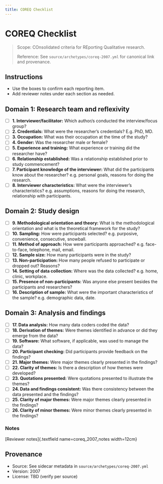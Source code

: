 ```yaml
---
title: COREQ Checklist
---
```


# COREQ Checklist

> Scope: COnsolidated criteria for REporting Qualitative research.
>
> Reference: See `source/archetypes/coreq-2007.yml` for canonical link and provenance.

## Instructions
- Use the boxes to confirm each reporting item.
- Add reviewer notes under each section as needed.

## Domain 1: Research team and reflexivity

- [ ] **1. Interviewer/facilitator:** Which author/s conducted the interview/focus group?
- [ ] **2. Credentials:** What were the researcher’s credentials? E.g. PhD, MD.
- [ ] **3. Occupation:** What was their occupation at the time of the study?
- [ ] **4. Gender:** Was the researcher male or female?
- [ ] **5. Experience and training:** What experience or training did the researcher have?
- [ ] **6. Relationship established:** Was a relationship established prior to study commencement?
- [ ] **7. Participant knowledge of the interviewer:** What did the participants know about the researcher? e.g. personal goals, reasons for doing the research.
- [ ] **8. Interviewer characteristics:** What were the interviewer’s characteristics? e.g. assumptions, reasons for doing the research, relationship with participants.

## Domain 2: Study design

- [ ] **9. Methodological orientation and theory:** What is the methodological orientation and what is the theoretical framework for the study?
- [ ] **10. Sampling:** How were participants selected? e.g. purposive, convenience, consecutive, snowball.
- [ ] **11. Method of approach:** How were participants approached? e.g. face-to-face, telephone, mail, email.
- [ ] **12. Sample size:** How many participants were in the study?
- [ ] **13. Non-participation:** How many people refused to participate or dropped out? Reasons?
- [ ] **14. Setting of data collection:** Where was the data collected? e.g. home, clinic, workplace.
- [ ] **15. Presence of non-participants:** Was anyone else present besides the participants and researchers?
- [ ] **16. Description of sample:** What were the important characteristics of the sample? e.g. demographic data, date.

## Domain 3: Analysis and findings

- [ ] **17. Data analysis:** How many data coders coded the data?
- [ ] **18. Derivation of themes:** Were themes identified in advance or did they emerge from the data?
- [ ] **19. Software:** What software, if applicable, was used to manage the data?
- [ ] **20. Participant checking:** Did participants provide feedback on the findings?
- [ ] **21. Major themes:** Were major themes clearly presented in the findings?
- [ ] **22. Clarity of themes:** Is there a description of how themes were developed?
- [ ] **23. Quotations presented:** Were quotations presented to illustrate the themes?
- [ ] **24. Data and findings consistent:** Was there consistency between the data presented and the findings?
- [ ] **25. Clarity of major themes:** Were major themes clearly presented in the findings?
- [ ] **26. Clarity of minor themes:** Were minor themes clearly presented in the findings?

### Notes
[Reviewer notes]{.textfield name=coreq_2007_notes width=12cm}

## Provenance
- Source: See sidecar metadata in `source/archetypes/coreq-2007.yml`
- Version: 2007
- License: TBD (verify per source)
